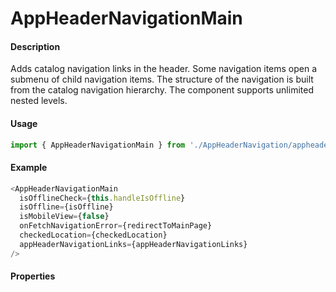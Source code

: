 # AppHeaderNavigationMain

#### Description

Adds catalog navigation links in the header. Some navigation items open a submenu of child navigation items. The structure of the navigation is built from the catalog navigation hierarchy. The component supports unlimited nested levels.

#### Usage

```js
import { AppHeaderNavigationMain } from './AppHeaderNavigation/appheadernavigation.main';
```

#### Example

```js
<AppHeaderNavigationMain
  isOfflineCheck={this.handleIsOffline}
  isOffline={isOffline}
  isMobileView={false}
  onFetchNavigationError={redirectToMainPage}
  checkedLocation={checkedLocation}
  appHeaderNavigationLinks={appHeaderNavigationLinks}
/>
```

#### Properties

<!-- PROPS -->
